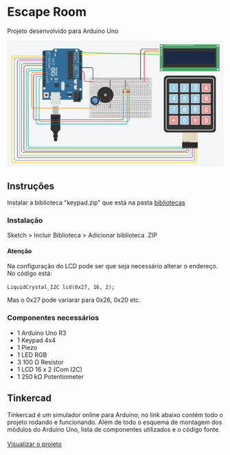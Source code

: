 # Escape Room
Projeto desenvolvido para Arduino Uno

![Esquema](/EsquemaEletronico.png)

## Instruções
Instalar a biblioteca "keypad.zip" que está na pasta [bibliotecas](/Bibliotecas)

### Instalação
Sketch > Incluir Biblioteca > Adicionar biblioteca .ZIP

#### Atenção
Na configuração do LCD pode ser que seja necessário alterar o endereço. No código está:

```LiquidCrystal_I2C lcd(0x27, 16, 2);```

Mas o 0x27 pode variarar para 0x26, 0x20 etc.

### Componentes necessários

- 1 Arduino Uno R3
- 1 Keypad 4x4
- 1 Piezo
- 1 LED RGB
- 3 100 Ω Resistor
- 1 LCD 16 x 2 (Com I2C)
- 1 250 kΩ Potentiometer

## Tinkercad
Tinkercad é um simulador online para Arduino; no link abaixo contém todo o projeto rodando e funcionando. Além de todo o esquema de montagem dos módulos do Arduino Uno, lista de componentes utilizados e o código fonte. <br/><br/>
[Visualizar o projeto](https://www.tinkercad.com/things/5OiIE5SMJbv-escape-room)
